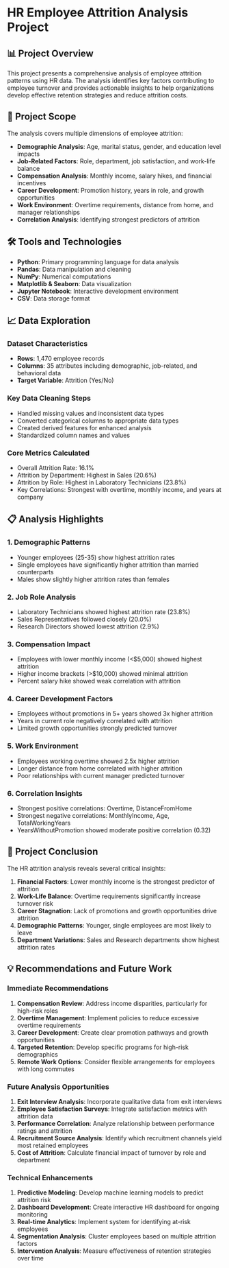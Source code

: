 # HR Employee Attrition Analysis Project

## 📊 Project Overview
This project presents a comprehensive analysis of employee attrition patterns using HR data. The analysis identifies key factors contributing to employee turnover and provides actionable insights to help organizations develop effective retention strategies and reduce attrition costs.

## 🎯 Project Scope
The analysis covers multiple dimensions of employee attrition:
- **Demographic Analysis**: Age, marital status, gender, and education level impacts
- **Job-Related Factors**: Role, department, job satisfaction, and work-life balance
- **Compensation Analysis**: Monthly income, salary hikes, and financial incentives
- **Career Development**: Promotion history, years in role, and growth opportunities
- **Work Environment**: Overtime requirements, distance from home, and manager relationships
- **Correlation Analysis**: Identifying strongest predictors of attrition

## 🛠️ Tools and Technologies
- **Python**: Primary programming language for data analysis
- **Pandas**: Data manipulation and cleaning
- **NumPy**: Numerical computations
- **Matplotlib & Seaborn**: Data visualization
- **Jupyter Notebook**: Interactive development environment
- **CSV**: Data storage format

## 📈 Data Exploration

### Dataset Characteristics
- **Rows**: 1,470 employee records
- **Columns**: 35 attributes including demographic, job-related, and behavioral data
- **Target Variable**: Attrition (Yes/No)

### Key Data Cleaning Steps
- Handled missing values and inconsistent data types
- Converted categorical columns to appropriate data types
- Created derived features for enhanced analysis
- Standardized column names and values

### Core Metrics Calculated
- Overall Attrition Rate: 16.1%
- Attrition by Department: Highest in Sales (20.6%)
- Attrition by Role: Highest in Laboratory Technicians (23.8%)
- Key Correlations: Strongest with overtime, monthly income, and years at company

## 📋 Analysis Highlights

### 1. Demographic Patterns
- Younger employees (25-35) show highest attrition rates
- Single employees have significantly higher attrition than married counterparts
- Males show slightly higher attrition rates than females

### 2. Job Role Analysis
- Laboratory Technicians showed highest attrition rate (23.8%)
- Sales Representatives followed closely (20.0%)
- Research Directors showed lowest attrition (2.9%)

### 3. Compensation Impact
- Employees with lower monthly income (<$5,000) showed highest attrition
- Higher income brackets (>$10,000) showed minimal attrition
- Percent salary hike showed weak correlation with attrition

### 4. Career Development Factors
- Employees without promotions in 5+ years showed 3x higher attrition
- Years in current role negatively correlated with attrition
- Limited growth opportunities strongly predicted turnover

### 5. Work Environment
- Employees working overtime showed 2.5x higher attrition
- Longer distance from home correlated with higher attrition
- Poor relationships with current manager predicted turnover

### 6. Correlation Insights
- Strongest positive correlations: Overtime, DistanceFromHome
- Strongest negative correlations: MonthlyIncome, Age, TotalWorkingYears
- YearsWithoutPromotion showed moderate positive correlation (0.32)

## 🎯 Project Conclusion
The HR attrition analysis reveals several critical insights:
1. **Financial Factors**: Lower monthly income is the strongest predictor of attrition
2. **Work-Life Balance**: Overtime requirements significantly increase turnover risk
3. **Career Stagnation**: Lack of promotions and growth opportunities drive attrition
4. **Demographic Patterns**: Younger, single employees are most likely to leave
5. **Department Variations**: Sales and Research departments show highest attrition rates

## 💡 Recommendations and Future Work

### Immediate Recommendations
1. **Compensation Review**: Address income disparities, particularly for high-risk roles
2. **Overtime Management**: Implement policies to reduce excessive overtime requirements
3. **Career Development**: Create clear promotion pathways and growth opportunities
4. **Targeted Retention**: Develop specific programs for high-risk demographics
5. **Remote Work Options**: Consider flexible arrangements for employees with long commutes

### Future Analysis Opportunities
1. **Exit Interview Analysis**: Incorporate qualitative data from exit interviews
2. **Employee Satisfaction Surveys**: Integrate satisfaction metrics with attrition data
3. **Performance Correlation**: Analyze relationship between performance ratings and attrition
4. **Recruitment Source Analysis**: Identify which recruitment channels yield most retained employees
5. **Cost of Attrition**: Calculate financial impact of turnover by role and department

### Technical Enhancements
1. **Predictive Modeling**: Develop machine learning models to predict attrition risk
2. **Dashboard Development**: Create interactive HR dashboard for ongoing monitoring
3. **Real-time Analytics**: Implement system for identifying at-risk employees
4. **Segmentation Analysis**: Cluster employees based on multiple attrition factors
5. **Intervention Analysis**: Measure effectiveness of retention strategies over time
